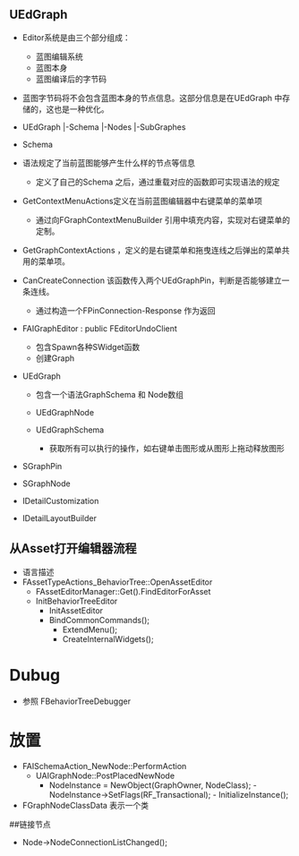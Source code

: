 ## UEdGraph
* Editor系统是由三个部分组成：
    * 蓝图编辑系统
    * 蓝图本身
    * 蓝图编译后的字节码
* 蓝图字节码将不会包含蓝图本身的节点信息。这部分信息是在UEdGraph 中存储的，这也是一种优化。
* UEdGraph
|-Schema
|-Nodes
|-SubGraphes

* Schema
* 语法规定了当前蓝图能够产生什么样的节点等信息
  * 定义了自己的Schema 之后，通过重载对应的函数即可实现语法的规定
* GetContextMenuActions定义在当前蓝图编辑器中右键菜单的菜单项
  * 通过向FGraphContextMenuBuilder 引用中填充内容，实现对右键菜单的定制。
* GetGraphContextActions ，定义的是右键菜单和拖曳连线之后弹出的菜单共用的菜单项。
* CanCreateConnection 该函数传入两个UEdGraphPin，判断是否能够建立一条连线。
  * 通过构造一个FPinConnection-Response 作为返回


- FAIGraphEditor : public FEditorUndoClient
  - 包含Spawn各种SWidget函数
  - 创建Graph
- UEdGraph
  - 包含一个语法GraphSchema 和 Node数组
  - UEdGraphNode

  - UEdGraphSchema
    - 获取所有可以执行的操作，如右键单击图形或从图形上拖动释放图形


- SGraphPin
- SGraphNode

- IDetailCustomization
- IDetailLayoutBuilder


## 从Asset打开编辑器流程
- 语言描述
- FAssetTypeActions_BehaviorTree::OpenAssetEditor
  - FAssetEditorManager::Get().FindEditorForAsset
  - InitBehaviorTreeEditor
    - InitAssetEditor
    - BindCommonCommands();
		- ExtendMenu();
		- CreateInternalWidgets();

# Dubug
- 参照 FBehaviorTreeDebugger

# 放置
  - FAISchemaAction_NewNode::PerformAction  
    - UAIGraphNode::PostPlacedNewNode
      - NodeInstance = NewObject<UObject>(GraphOwner, NodeClass);
			- NodeInstance->SetFlags(RF_Transactional);
			- InitializeInstance();
  - FGraphNodeClassData 表示一个类

##链接节点
- Node->NodeConnectionListChanged();
